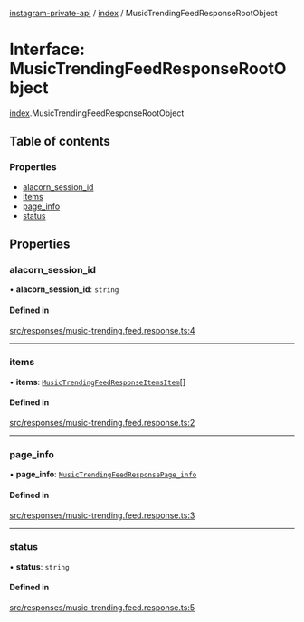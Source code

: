 [instagram-private-api](../../README.md) / [index](../../modules/index.md) / MusicTrendingFeedResponseRootObject

# Interface: MusicTrendingFeedResponseRootObject

[index](../../modules/index.md).MusicTrendingFeedResponseRootObject

## Table of contents

### Properties

- [alacorn\_session\_id](MusicTrendingFeedResponseRootObject.md#alacorn_session_id)
- [items](MusicTrendingFeedResponseRootObject.md#items)
- [page\_info](MusicTrendingFeedResponseRootObject.md#page_info)
- [status](MusicTrendingFeedResponseRootObject.md#status)

## Properties

### alacorn\_session\_id

• **alacorn\_session\_id**: `string`

#### Defined in

[src/responses/music-trending.feed.response.ts:4](https://github.com/Nerixyz/instagram-private-api/blob/0e0721c/src/responses/music-trending.feed.response.ts#L4)

___

### items

• **items**: [`MusicTrendingFeedResponseItemsItem`](MusicTrendingFeedResponseItemsItem.md)[]

#### Defined in

[src/responses/music-trending.feed.response.ts:2](https://github.com/Nerixyz/instagram-private-api/blob/0e0721c/src/responses/music-trending.feed.response.ts#L2)

___

### page\_info

• **page\_info**: [`MusicTrendingFeedResponsePage_info`](MusicTrendingFeedResponsePage_info.md)

#### Defined in

[src/responses/music-trending.feed.response.ts:3](https://github.com/Nerixyz/instagram-private-api/blob/0e0721c/src/responses/music-trending.feed.response.ts#L3)

___

### status

• **status**: `string`

#### Defined in

[src/responses/music-trending.feed.response.ts:5](https://github.com/Nerixyz/instagram-private-api/blob/0e0721c/src/responses/music-trending.feed.response.ts#L5)
